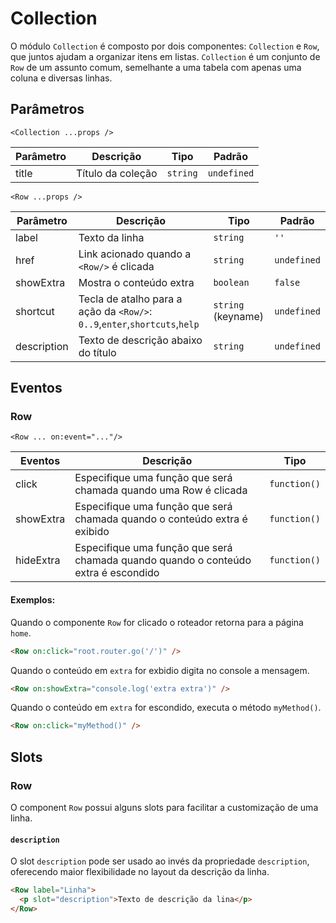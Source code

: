 # Collection

O módulo `Collection` é composto por dois componentes: `Collection` e `Row`, que juntos ajudam a organizar itens em listas.
`Collection` é um conjunto de `Row` de um assunto comum, semelhante a uma tabela com apenas uma coluna e diversas linhas.

<!-- @example ./example/Example.html -->

## Parâmetros

`<Collection ...props />`

| Parâmetro   | Descrição                         | Tipo               | Padrão        |
|-------------|-----------------------------------|--------------------|---------------|
| title       | Título da coleção                 | `string`           | `undefined`   |

`<Row ...props />`

| Parâmetro   | Descrição                         | Tipo               | Padrão        |
|-------------|-----------------------------------|--------------------|---------------|
| label        | Texto da linha  | `string`           | `''`   |
| href        | Link acionado quando a `<Row/>` é clicada  | `string`           | `undefined`   |
| showExtra   | Mostra o conteúdo extra           | `boolean`          | `false`       |
| shortcut    | Tecla de atalho para a ação da `<Row/>`: `0..9`,`enter`,`shortcuts`,`help` | `string` (keyname) | `undefined`   |
| description | Texto de descrição abaixo do título          | `string`           | `undefined`   |

## Eventos

### Row

`<Row ... on:event="..."/>`

| Eventos     | Descrição                                                                                   | Tipo        |
|-------------|---------------------------------------------------------------------------------------------|-------------|
| click       | Especifique uma função que será chamada quando uma Row é clicada                            |`function()` |
| showExtra   | Especifique uma função que será chamada quando o conteúdo extra é exibido                   |`function()` |
| hideExtra   | Especifique uma função que será chamada quando quando o conteúdo extra é escondido          |`function()` |

#### Exemplos:

Quando o componente `Row` for clicado o roteador retorna para a página `home`.
```html
<Row on:click="root.router.go('/')" />
```

Quando o conteúdo em `extra` for exbidio digita no console a mensagem.
```html
<Row on:showExtra="console.log('extra extra')" />
```

Quando o conteúdo em `extra` for escondido, executa o método `myMethod()`.
```html
<Row on:click="myMethod()" />
```

## Slots

### Row

O component `Row` possui alguns slots para facilitar a customização de uma linha.

#### `description`

O slot `description` pode ser usado ao invés da propriedade `description`, oferecendo maior flexibilidade no layout da descrição da linha.

```html
<Row label="Linha">
  <p slot="description">Texto de descrição da lina</p>
</Row>
```